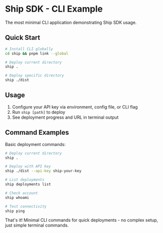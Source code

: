 # Ship SDK - CLI Example

The most minimal CLI application demonstrating Ship SDK usage.

## Quick Start

```bash
# Install CLI globally
cd ship && pnpm link --global

# Deploy current directory
ship .

# Deploy specific directory  
ship ./dist
```

## Usage

1. Configure your API key via environment, config file, or CLI flag
2. Run `ship [path]` to deploy
3. See deployment progress and URL in terminal output

## Command Examples

Basic deployment commands:

```bash
# Deploy current directory
ship .

# Deploy with API key
ship ./dist --api-key ship-your-key

# List deployments
ship deployments list

# Check account
ship whoami

# Test connectivity
ship ping
```

That's it! Minimal CLI commands for quick deployments - no complex setup, just simple terminal commands.